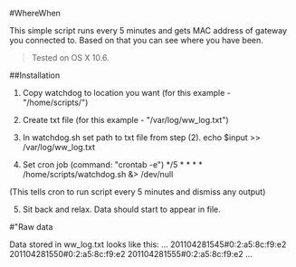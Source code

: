 #WhereWhen

This simple script runs every 5 minutes and gets MAC address of gateway you connected to.
Based on that you can see where you have been.

> Tested on OS X 10.6.

##Installation

1. Copy watchdog to location you want (for this example - "/home/scripts/")
2. Create txt file (for this example - "/var/log/ww_log.txt")
3. In watchdog.sh set path to txt file from step (2).
	echo $input >> /var/log/ww_log.txt

4. Set cron job (command: "crontab -e")
	*/5 * * * * /home/scripts/watchdog.sh &> /dev/null
	
(This tells cron to run script every 5 minutes and dismiss any output)
	
5. Sit back and relax. Data should start to appear in file.

#"Raw data

Data stored in ww_log.txt looks like this:
	...
	201104281545#0:2:a5:8c:f9:e2
	201104281550#0:2:a5:8c:f9:e2
	201104281555#0:2:a5:8c:f9:e2
	...